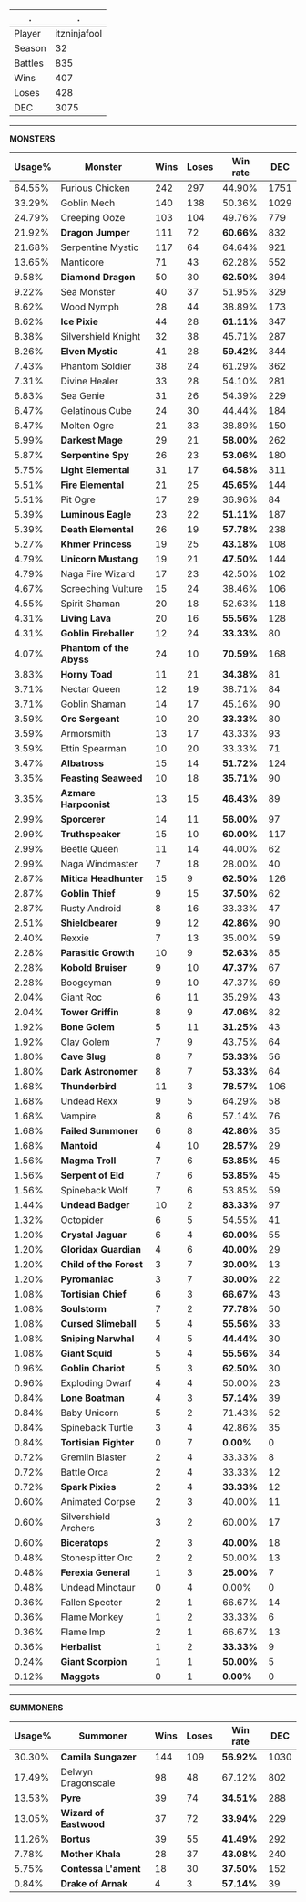 .|.
|-|-
Player|itzninjafool
Season|32
Battles|835
Wins|407
Loses|428
DEC|3075

---
**MONSTERS**

Usage%|Monster|Wins|Loses|Win rate|DEC|
-|-|-|-|-|-|
64.55%|Furious Chicken|242|297|44.90%|1751|
33.29%|Goblin Mech|140|138|50.36%|1029|
24.79%|Creeping Ooze|103|104|49.76%|779|
21.92%|**Dragon Jumper**|111|72|**60.66%**|832|
21.68%|Serpentine Mystic|117|64|64.64%|921|
13.65%|Manticore|71|43|62.28%|552|
9.58%|**Diamond Dragon**|50|30|**62.50%**|394|
9.22%|Sea Monster|40|37|51.95%|329|
8.62%|Wood Nymph|28|44|38.89%|173|
8.62%|**Ice Pixie**|44|28|**61.11%**|347|
8.38%|Silvershield Knight|32|38|45.71%|287|
8.26%|**Elven Mystic**|41|28|**59.42%**|344|
7.43%|Phantom Soldier|38|24|61.29%|362|
7.31%|Divine Healer|33|28|54.10%|281|
6.83%|Sea Genie|31|26|54.39%|229|
6.47%|Gelatinous Cube|24|30|44.44%|184|
6.47%|Molten Ogre|21|33|38.89%|150|
5.99%|**Darkest Mage**|29|21|**58.00%**|262|
5.87%|**Serpentine Spy**|26|23|**53.06%**|180|
5.75%|**Light Elemental**|31|17|**64.58%**|311|
5.51%|**Fire Elemental**|21|25|**45.65%**|144|
5.51%|Pit Ogre|17|29|36.96%|84|
5.39%|**Luminous Eagle**|23|22|**51.11%**|187|
5.39%|**Death Elemental**|26|19|**57.78%**|238|
5.27%|**Khmer Princess**|19|25|**43.18%**|108|
4.79%|**Unicorn Mustang**|19|21|**47.50%**|144|
4.79%|Naga Fire Wizard|17|23|42.50%|102|
4.67%|Screeching Vulture|15|24|38.46%|106|
4.55%|Spirit Shaman|20|18|52.63%|118|
4.31%|**Living Lava**|20|16|**55.56%**|128|
4.31%|**Goblin Fireballer**|12|24|**33.33%**|80|
4.07%|**Phantom of the Abyss**|24|10|**70.59%**|168|
3.83%|**Horny Toad**|11|21|**34.38%**|81|
3.71%|Nectar Queen|12|19|38.71%|84|
3.71%|Goblin Shaman|14|17|45.16%|90|
3.59%|**Orc Sergeant**|10|20|**33.33%**|80|
3.59%|Armorsmith|13|17|43.33%|93|
3.59%|Ettin Spearman|10|20|33.33%|71|
3.47%|**Albatross**|15|14|**51.72%**|124|
3.35%|**Feasting Seaweed**|10|18|**35.71%**|90|
3.35%|**Azmare Harpoonist**|13|15|**46.43%**|89|
2.99%|**Sporcerer**|14|11|**56.00%**|97|
2.99%|**Truthspeaker**|15|10|**60.00%**|117|
2.99%|Beetle Queen|11|14|44.00%|62|
2.99%|Naga Windmaster|7|18|28.00%|40|
2.87%|**Mitica Headhunter**|15|9|**62.50%**|126|
2.87%|**Goblin Thief**|9|15|**37.50%**|62|
2.87%|Rusty Android|8|16|33.33%|47|
2.51%|**Shieldbearer**|9|12|**42.86%**|90|
2.40%|Rexxie|7|13|35.00%|59|
2.28%|**Parasitic Growth**|10|9|**52.63%**|85|
2.28%|**Kobold Bruiser**|9|10|**47.37%**|67|
2.28%|Boogeyman|9|10|47.37%|69|
2.04%|Giant Roc|6|11|35.29%|43|
2.04%|**Tower Griffin**|8|9|**47.06%**|82|
1.92%|**Bone Golem**|5|11|**31.25%**|43|
1.92%|Clay Golem|7|9|43.75%|64|
1.80%|**Cave Slug**|8|7|**53.33%**|56|
1.80%|**Dark Astronomer**|8|7|**53.33%**|64|
1.68%|**Thunderbird**|11|3|**78.57%**|106|
1.68%|Undead Rexx|9|5|64.29%|58|
1.68%|Vampire|8|6|57.14%|76|
1.68%|**Failed Summoner**|6|8|**42.86%**|35|
1.68%|**Mantoid**|4|10|**28.57%**|29|
1.56%|**Magma Troll**|7|6|**53.85%**|45|
1.56%|**Serpent of Eld**|7|6|**53.85%**|45|
1.56%|Spineback Wolf|7|6|53.85%|59|
1.44%|**Undead Badger**|10|2|**83.33%**|97|
1.32%|Octopider|6|5|54.55%|41|
1.20%|**Crystal Jaguar**|6|4|**60.00%**|55|
1.20%|**Gloridax Guardian**|4|6|**40.00%**|29|
1.20%|**Child of the Forest**|3|7|**30.00%**|13|
1.20%|**Pyromaniac**|3|7|**30.00%**|22|
1.08%|**Tortisian Chief**|6|3|**66.67%**|43|
1.08%|**Soulstorm**|7|2|**77.78%**|50|
1.08%|**Cursed Slimeball**|5|4|**55.56%**|33|
1.08%|**Sniping Narwhal**|4|5|**44.44%**|30|
1.08%|**Giant Squid**|5|4|**55.56%**|34|
0.96%|**Goblin Chariot**|5|3|**62.50%**|30|
0.96%|Exploding Dwarf|4|4|50.00%|23|
0.84%|**Lone Boatman**|4|3|**57.14%**|39|
0.84%|Baby Unicorn|5|2|71.43%|52|
0.84%|Spineback Turtle|3|4|42.86%|35|
0.84%|**Tortisian Fighter**|0|7|**0.00%**|0|
0.72%|Gremlin Blaster|2|4|33.33%|8|
0.72%|Battle Orca|2|4|33.33%|12|
0.72%|**Spark Pixies**|2|4|**33.33%**|12|
0.60%|Animated Corpse|2|3|40.00%|11|
0.60%|Silvershield Archers|3|2|60.00%|17|
0.60%|**Biceratops**|2|3|**40.00%**|18|
0.48%|Stonesplitter Orc|2|2|50.00%|13|
0.48%|**Ferexia General**|1|3|**25.00%**|7|
0.48%|Undead Minotaur|0|4|0.00%|0|
0.36%|Fallen Specter|2|1|66.67%|14|
0.36%|Flame Monkey|1|2|33.33%|6|
0.36%|Flame Imp|2|1|66.67%|13|
0.36%|**Herbalist**|1|2|**33.33%**|9|
0.24%|**Giant Scorpion**|1|1|**50.00%**|5|
0.12%|**Maggots**|0|1|**0.00%**|0|

---
**SUMMONERS**

Usage%|Summoner|Wins|Loses|Win rate|DEC|
-|-|-|-|-|-|
30.30%|**Camila Sungazer**|144|109|**56.92%**|1030|
17.49%|Delwyn Dragonscale|98|48|67.12%|802|
13.53%|**Pyre**|39|74|**34.51%**|288|
13.05%|**Wizard of Eastwood**|37|72|**33.94%**|229|
11.26%|**Bortus**|39|55|**41.49%**|292|
7.78%|**Mother Khala**|28|37|**43.08%**|240|
5.75%|**Contessa L'ament**|18|30|**37.50%**|152|
0.84%|**Drake of Arnak**|4|3|**57.14%**|39|
